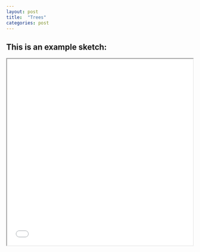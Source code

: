 ```yaml
---
layout: post
title:  "Trees"
categories: post
---
```


## This is an example sketch:

<iframe src="/tree.html" height="500" width="500" title="tree" style="border:none:"></iframe>

